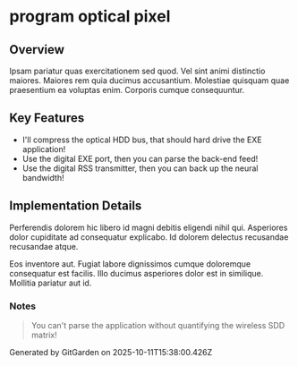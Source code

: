 # program optical pixel

## Overview
Ipsam pariatur quas exercitationem sed quod. Vel sint animi distinctio maiores. Maiores rem quia ducimus accusantium. Molestiae quisquam quae praesentium ea voluptas enim. Corporis cumque consequuntur.

## Key Features
- I'll compress the optical HDD bus, that should hard drive the EXE application!
- Use the digital EXE port, then you can parse the back-end feed!
- Use the digital RSS transmitter, then you can back up the neural bandwidth!

## Implementation Details
Perferendis dolorem hic libero id magni debitis eligendi nihil qui. Asperiores dolor cupiditate ad consequatur explicabo. Id dolorem delectus recusandae recusandae atque.
 Eos inventore aut. Fugiat labore dignissimos cumque doloremque consequatur est facilis. Illo ducimus asperiores dolor est in similique. Mollitia pariatur aut id.

### Notes
> You can't parse the application without quantifying the wireless SDD matrix!

Generated by GitGarden on 2025-10-11T15:38:00.426Z